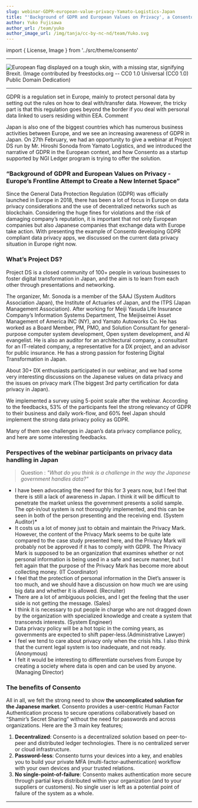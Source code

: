```yaml
---
slug: webinar-GDPR-european-value-privacy-Yamato-Logistics-Japan
title: "'Background of GDPR and European Values on Privacy', a Consento webinar at ProjectDS"
author: Yuko Fujisawa
author_url: /team/yuko
author_image_url: /img/tanja/cc-by-nc-nd/team/Yuko.svg
---
```


import { License, Image } from '../src/theme/consento'

--- 

<Image
  src="img/external/fair-use/eu-flag-elephant-skin.jpg"
  caption=""
  alt="European flag displayed on a tough skin, with a missing star, signifying Brexit. (Image contributed by freestocks.org -- CC0 1.0 Universal (CC0 1.0) Public Domain Dedication)"
/>

---

GDPR is a regulation set in Europe, mainly to protect personal data by setting out the rules on how to deal with/transfer data. However, the tricky part is that this regulation goes beyond the border if you deal with personal data linked to users residing within EEA.
 Comment

Japan is also one of the biggest countries which has numerous business activities between Europe, and we see an increasing awareness of GDPR in Japan. On 27th February, we had an opportunity to give a webinar at Project DS run by Mr. Hiroshi Sonoda from Yamato Logistics, and we introduced the narrative of GDPR in the European context, and how Consento as a startup supported by NGI Ledger program is trying to offer the solution.

### “Background of GDPR and European Values on Privacy - Europe’s Frontline Attempt to Create a New Internet Space”

Since the General Data Protection Regulation (GDPR) was officially launched in Europe in 2018, there has been a lot of focus in Europe on data privacy considerations and the use of decentralized networks such as blockchain. Considering the huge fines for violations and the risk of damaging company’s reputation, it is important that not only European companies but also Japanese companies that exchange data with Europe take action. With presenting the example of Consento developing GDPR compliant data privacy apps, we discussed on the current data privacy situation in Europe right now.


### What’s Project DS?

Project DS is a closed community of 100+ people in various businesses to foster digital transformation in Japan, and the aim is to learn from each other through presentations and networking.

The organizer, Mr. Sonoda is a member of the SAAJ (System Auditors Association Japan), the Institute of Actuaries of Japan, and the ITPS (Japan Management Association). After working for Meiji Yasuda Life Insurance Company’s Information Systems Department, The Meijiseimei Asset Management of America INC (NY), and Yamato Autoworks Co. He has worked as a Board Member, PM, PMO, and Solution Consultant for general-purpose computer system development, Open system development, and AI evangelist. He is also an auditor for an architectural company, a consultant for an IT-related company, a representative for a DX project, and an advisor for public insurance. He has a strong passion for fostering Digital Transformation in Japan.

About 30+ DX enthusiasts participated in our webinar, and we had some very interesting discussions on the Japanese values on data privacy and the issues on privacy mark (The biggest 3rd party certification for data privacy in Japan).

We implemented a survey using 5-point scale after the webinar. According to the feedbacks, 53% of the participants feel the strong relevancy of GDPR to their business and daily work-flow, and 60% feel Japan should implement the strong data privacy policy as GDPR.

Many of them see challenges in Japan’s data privacy compliance policy, and here are some interesting feedbacks.

### Perspectives of the webinar participants on privacy data handling in Japan

> Question : *"What do you think is a challenge in the way the Japanese government handles data?"*

- I have been advocating the need for this for 3 years now, but I feel that there is still a lack of awareness in Japan. I think it will be difficult to penetrate the market unless the government presents a solid sample. The opt-in/out system is not thoroughly implemented, and this can be seen in both of the person presenting and the receiving end. (System Auditor)*
- It costs us a lot of money just to obtain and maintain the Privacy Mark. However, the content of the Privacy Mark seems to be quite late compared to the case study presented here, and the Privacy Mark will probably not be approved if it has to comply with GDPR. The Privacy Mark is supposed to be an organization that examines whether or not personal information is being used in a safe and secure manner, but I felt again that the purpose of the Privacy Mark has become more about collecting money. (IT Coordinator)
- I feel that the protection of personal information in the Diet’s answer is too much, and we should have a discussion on how much we are using big data and whether it is allowed. (Recruiter)
- There are a lot of ambiguous policies, and I get the feeling that the user side is not getting the message. (Sales)
- I think it is necessary to put people in charge who are not dragged down by the organization with specialized knowledge and create a system that transcends interests. (System Engineer)
- Data privacy policy will be a hot topic in the coming years, as governments are expected to shift paper-less.(Administrative Lawyer)
- I feel we tend to care about privacy only when the crisis hits. I also think that the current legal system is too inadequate, and not ready. (Anonymous)
- I felt it would be interesting to differentiate ourselves from Europe by creating a society where data is open and can be used by anyone.(Managing Director)

### The benefits of Consento

All in all, we felt the strong need to show **the uncomplicated solution for the Japanese market**. Consento provides a user-centric Human Factor Authentication process to secure operations collaboratively based on “Shamir’s Secret Sharing” without the need for passwords and across organizations. Here are the 3 main key features;

1. **Decentralized**: Consento is a decentralized solution based on peer-to-peer and distributed ledger technologies. There is no centralized server or cloud infrastructure.
2. **Password-less**: Consento turns your devices into a key, and enables you to build your private MFA (multi-factor-authentication) workflow with your own devices and your trusted relations.
3. **No single-point-of-failure**: Consento makes authentication more secure through partial keys distributed within your organization (and to your suppliers or customers). No single user is left as a potential point of failure of the system as a whole.


--- 

<License author="yuko" year="2021" license="CC-BY-NC-SA" />
